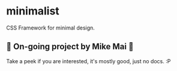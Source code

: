 # minimalist
CSS Framework for minimal design.

## 🚧 On-going project by Mike Mai 🚧

Take a peek if you are interested, it's mostly good, just no docs. :P
